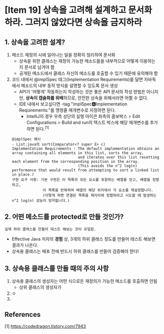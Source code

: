 # [Item 19] 상속을 고려해 설계하고 문서화하라. 그러지 않았다면 상속을 금지하라
## 1. 상속을 고려한 설계?
1. 메소드 재정의 시에 일어나는 일을 정확히 정리하여 문서화
    - 상속을 위한 클래스는 재정의 가능한 메소드들을 내부적으로 어떻게 이용하는지 문서로 남겨야 함
    - 공개된 메소드에서 클래스 자신의 메소드를 호출할 수 있기 때문에 유의해야 함
2. 코드 내에서 @implSpec 태그(Implementation Requirements)를 달면 자바독에서 메소드의 내부 동작 방식을 설명할 수 있도록 문서 생성
    - API가 '어떻게' 작동하는지 작성하는 것은 좋은 API 문서의 작성 방법은 아니지만, **상속이 캡슐화를 위배**하므로, 안전한 상속을 위해서라면 어쩔 수 없다.
    - IDE 내에서 보고싶다면 -tag "implSpec:a:Implementation Requirements:"를 명령줄 매개변수로 지정하면 된다.
        - IntelliJ의 경우 우측 상단의 실행 아이콘 좌측의 콤보박스 > Edit Configurations > Build and run의 텍스트 박스에 해당 매개변수를 추가하면 된다.<sup>[1]</sup>
   ```
   @implSpec 예시
   - List.java의 sort(Comparator<? super E> c)
   Implementation Requirements : The default implementation obtains an array containing all elements in this list, sorts the array,
                                 and iterates over this list resetting each element from the corresponding position in the array.
                                 (This avoids the n^2 log(n) performance that would result from attempting to sort a linked list in place.)
   구현 요구 사항: 기본 구현은 이 목록의 모든 요소를 ​​포함하는 배열을 얻고, 배열을 정렬하고,
                 이 목록을 반복하여 배열의 해당 위치에서 각 요소를 재설정합니다.
                 (이렇게 하면 연결된 목록을 제자리에 정렬하려고 시도할 때 발생하는 n^2 log(n) 성능이 방지됩니다.)
   ```

## 2. 어떤 메소드를 protected로 만들 것인가?
```
실제 하위 클래스를 만들어 테스트 해보는 것이 유일함.
```
- Effective Java 저자의 **경험** 상, 3개의 하위 클래스 정도를 만들어 테스트 해보면 결과가 나온다.
- 상속용 클래스는 배포 전에 반드시 하위 클래스를 만들어 검증해야 한다!

## 3. 상속용 클래스를 만들 때의 주의 사항
1. 상속용 클래스의 생성자는 어떤 식으로든 재정의가 가능한 메소드를 호출하면 안됨
    - 상위 클래스의 생성자가 
3. ㅇ
4. 
## References
[1] https://codedragon.tistory.com/7943
